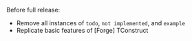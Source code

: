 Before full release:
- Remove all instances of `todo`, `not implemented`, and `example`
- Replicate basic features of \[Forge\] TConstruct